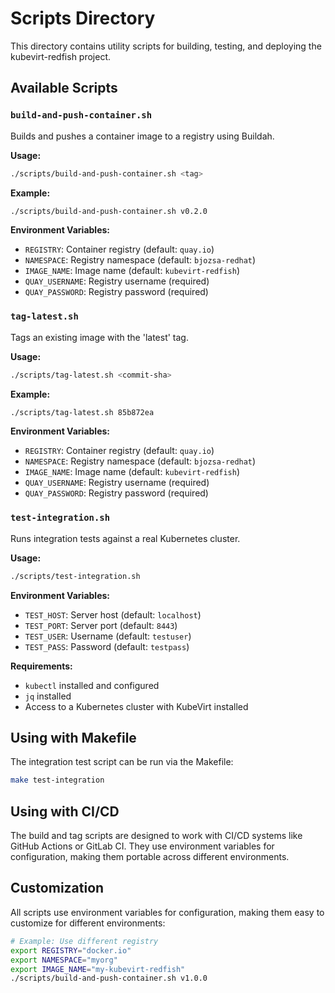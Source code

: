 # Scripts Directory

This directory contains utility scripts for building, testing, and deploying the kubevirt-redfish project.

## Available Scripts

### `build-and-push-container.sh`

Builds and pushes a container image to a registry using Buildah.

**Usage:**
```bash
./scripts/build-and-push-container.sh <tag>
```

**Example:**
```bash
./scripts/build-and-push-container.sh v0.2.0
```

**Environment Variables:**
- `REGISTRY`: Container registry (default: `quay.io`)
- `NAMESPACE`: Registry namespace (default: `bjozsa-redhat`)
- `IMAGE_NAME`: Image name (default: `kubevirt-redfish`)
- `QUAY_USERNAME`: Registry username (required)
- `QUAY_PASSWORD`: Registry password (required)

### `tag-latest.sh`

Tags an existing image with the 'latest' tag.

**Usage:**
```bash
./scripts/tag-latest.sh <commit-sha>
```

**Example:**
```bash
./scripts/tag-latest.sh 85b872ea
```

**Environment Variables:**
- `REGISTRY`: Container registry (default: `quay.io`)
- `NAMESPACE`: Registry namespace (default: `bjozsa-redhat`)
- `IMAGE_NAME`: Image name (default: `kubevirt-redfish`)
- `QUAY_USERNAME`: Registry username (required)
- `QUAY_PASSWORD`: Registry password (required)

### `test-integration.sh`

Runs integration tests against a real Kubernetes cluster.

**Usage:**
```bash
./scripts/test-integration.sh
```

**Environment Variables:**
- `TEST_HOST`: Server host (default: `localhost`)
- `TEST_PORT`: Server port (default: `8443`)
- `TEST_USER`: Username (default: `testuser`)
- `TEST_PASS`: Password (default: `testpass`)

**Requirements:**
- `kubectl` installed and configured
- `jq` installed
- Access to a Kubernetes cluster with KubeVirt installed

## Using with Makefile

The integration test script can be run via the Makefile:

```bash
make test-integration
```

## Using with CI/CD

The build and tag scripts are designed to work with CI/CD systems like GitHub Actions or GitLab CI. They use environment variables for configuration, making them portable across different environments.

## Customization

All scripts use environment variables for configuration, making them easy to customize for different environments:

```bash
# Example: Use different registry
export REGISTRY="docker.io"
export NAMESPACE="myorg"
export IMAGE_NAME="my-kubevirt-redfish"
./scripts/build-and-push-container.sh v1.0.0
``` 